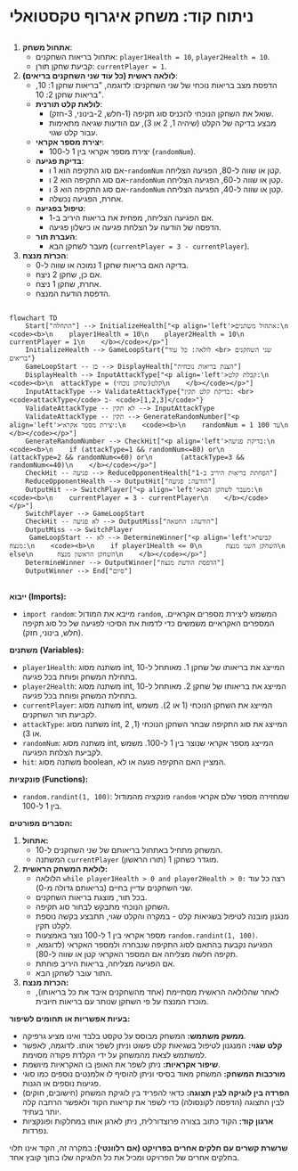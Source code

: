# ניתוח קוד: משחק איגרוף טקסטואלי

## <algorithm>

1.  **אתחול משחק**:
    *   אתחול בריאות השחקנים: `player1Health = 10`, `player2Health = 10`.
    *   קביעת שחקן תורן: `currentPlayer = 1`.
2.  **לולאה ראשית (כל עוד שני השחקנים בריאים)**:
    *   הדפסת מצב בריאות נוכחי של שני השחקנים: לדוגמה, "בריאות שחקן 1: 10, בריאות שחקן 2: 10".
    *   **לולאת קלט תורנית**:
        *   שואל את השחקן הנוכחי להכניס סוג תקיפה (1-חלש, 2-בינוני, 3-חזק).
        *   מבצע בדיקה של הקלט (שיהיה 1, 2 או 3), עם הודעות שגיאה מתאימות עבור קלט שגוי.
    *   **יצירת מספר אקראי**:
        *   יצירת מספר אקראי בין 1 ל-100 (`randomNum`).
    *   **בדיקת פגיעה**:
        *   אם סוג התקיפה הוא 1 ו-`randomNum` קטן או שווה ל-80, הפגיעה הצליחה.
        *   אם סוג התקיפה הוא 2 ו-`randomNum` קטן או שווה ל-60, הפגיעה הצליחה.
        *   אם סוג התקיפה הוא 3 ו-`randomNum` קטן או שווה ל-40, הפגיעה הצליחה.
        *   אחרת, הפגיעה נכשלה.
    *   **טיפול בפגיעה**:
        *   אם הפגיעה הצליחה, מפחית את בריאות היריב ב-1.
        *   הדפסה של הודעה על הצלחת פגיעה או כישלון פגיעה.
    *   **העברת תור**:
        *   מעבר לשחקן הבא (`currentPlayer = 3 - currentPlayer`).
3.  **הכרזת מנצח**:
    *   בדיקה האם בריאות שחקן 1 נמוכה או שווה ל-0.
    *   אם כן, שחקן 2 ניצח.
    *   אחרת, שחקן 1 ניצח.
    *   הדפסת הודעת המנצח.

## <mermaid>

```mermaid
flowchart TD
    Start["התחלה"] --> InitializeHealth["<p align='left'>אתחול משתנים:\n    <code><b>\n    player1Health = 10\n    player2Health = 10\n    currentPlayer = 1\n    </b></code></p>"]
    InitializeHealth --> GameLoopStart{"לולאה: כל עוד <br> שני השחקנים בריאים"}
    GameLoopStart -- כן --> DisplayHealth["הצגת בריאות נוכחית"]
    DisplayHealth --> InputAttackType["<p align='left'>קבלת קלט:\n    <code><b>\n  attackType = קלט(שחקן נוכחי)\n    </b></code></p>"]
    InputAttackType --> ValidateAttackType{"בדיקת קלט תקין: <br> <code>attackType</code> ב- <code>[1,2,3]</code>"}
    ValidateAttackType -- לא תקין --> InputAttackType
    ValidateAttackType -- תקין --> GenerateRandomNumber["<p align='left'>יצירת מספר אקראי:\n    <code><b>\n    randomNum = 1 עד 100\n    </b></code></p>"]
    GenerateRandomNumber --> CheckHit["<p align='left'>בדיקת פגיעה:\n    <code><b>\n    if (attackType=1 && randomNum<=80) or\n       (attackType=2 && randomNum<=60) or\n       (attackType=3 && randomNum<=40)\n    </b></code></p>"]
    CheckHit -- פגיעה --> ReduceOpponentHealth["הפחתת בריאות היריב ב-1"]
    ReduceOpponentHealth --> OutputHit["הודעה: פגיעה"]
    OutputHit --> SwitchPlayer["<p align='left'>מעבר לשחקן הבא:\n    <code><b>\n    currentPlayer = 3 - currentPlayer\n    </b></code></p>"]
    SwitchPlayer --> GameLoopStart
    CheckHit -- לא פגיעה --> OutputMiss["הודעה: החטאה"]
    OutputMiss --> SwitchPlayer
     GameLoopStart -- לא --> DetermineWinner["<p align='left'>קביעת מנצח:\n    <code><b>\n    if player1Health <= 0\n      השחקן השני מנצח\n    else\n      השחקן הראשון מנצח\n    </b></code></p>"]
    DetermineWinner --> OutputWinner["הדפסת הודעת מנצח"]
    OutputWinner --> End["סיום"]
```

## <explanation>

**ייבוא (Imports):**

*   `import random`: מייבא את המודול `random`, המשמש ליצירת מספרים אקראיים. המספרים האקראיים משמשים כדי לדמות את הסיכוי לפגיעה של כל סוג תקיפה (חלש, בינוני, חזק).

**משתנים (Variables):**

*   `player1Health`: משתנה מסוג int, המייצג את בריאותו של שחקן 1. מאותחל ל-10 בתחילת המשחק ופוחת בכל פגיעה.
*   `player2Health`: משתנה מסוג int, המייצג את בריאותו של שחקן 2. מאותחל ל-10 בתחילת המשחק ופוחת בכל פגיעה.
*   `currentPlayer`: משתנה מסוג int, המייצג את השחקן הנוכחי (1 או 2). משמש לקביעת תור השחקנים.
*   `attackType`: משתנה מסוג int, המייצג את סוג התקיפה שבחר השחקן הנוכחי (1, 2 או 3).
*   `randomNum`: משתנה מסוג int, המייצג מספר אקראי שנוצר בין 1 ל-100. משמש לקביעת הצלחת הפגיעה.
*   `hit`: משתנה מסוג boolean, המציין האם התקיפה פגעה או לא.

**פונקציות (Functions):**

*   `random.randint(1, 100)`: פונקציה מהמודול `random` שמחזירה מספר שלם אקראי בין 1 ל-100.

**הסברים מפורטים:**

1.  **אתחול:**
    *   המשחק מתחיל באתחול בריאותם של שני השחקנים ל-10.
    *   המשתנה `currentPlayer` מוגדר כשחקן 1 (תורו הראשון).
2.  **לולאת המשחק הראשית:**
    *   הלולאה `while player1Health > 0 and player2Health > 0:` רצה כל עוד שני השחקנים עדיין בחיים (בריאותם גדולה מ-0).
    *   בכל תור, מוצגת בריאות השחקנים.
    *   השחקן הנוכחי מתבקש לבחור סוג תקיפה.
    *   מנגנון מובנה לטיפול בשגיאות קלט - במקרה והקלט שגוי, תתבצע בקשה נוספת לקלט תקין.
    *   מספר אקראי בין 1 ל-100 נוצר באמצעות `random.randint(1, 100)`.
    *   הפגיעה נקבעת בהתאם לסוג התקיפה שנבחרה ולמספר האקראי (לדוגמא, תקיפה חלשה מצליחה אם המספר האקראי קטן או שווה ל-80).
    *   אם הפגיעה מצליחה, בריאות היריב פוחתת.
    *   התור עובר לשחקן הבא.
3.  **הכרזת מנצח:**
    *   לאחר שהלולאה הראשית מסתיימת (אחד מהשחקנים איבד את כל בריאותו), מוכרז המנצח על פי השחקן שנותר עם בריאות חיובית.

**בעיות אפשריות או תחומים לשיפור:**

*   **ממשק משתמש:** המשחק מבוסס על טקסט בלבד ואינו מציע גרפיקה.
*   **קלט שגוי:** המנגנון לטיפול בשגיאות קלט פשוט וניתן לשפר אותו. לדוגמה, לאפשר למשתמש לצאת מהמשחק על ידי הקלדת פקודה מסוימת.
*   **שיפור אקראיות:** ניתן לשפר את האופן בו האקראיות מיושמת.
*   **מורכבות המשחק:** המשחק מאוד בסיסי וניתן להוסיף לו אלמנטים נוספים כמו סוגי פגיעות נוספים או הגנות.
*   **הפרדה בין לוגיקה לבין תצוגה:** כדאי להפריד בין לוגיקת המשחק (חישובים, חוקים) לבין התצוגה (הדפסה לקונסולה) כדי לשפר את קריאות הקוד ולאפשר הרחבה קלה יותר בעתיד.
*    **ארגון קוד:** הקוד כתוב בצורה פרוצדורלית, ניתן לארגן אותו במחלקות ופונקציות נפרדות.

**שרשרת קשרים עם חלקים אחרים בפרויקט (אם רלוונטי):**
במקרה זה, הקוד אינו תלוי בחלקים אחרים של הפרויקט ומכיל את כל הלוגיקה שלו בתוך קובץ אחד.